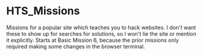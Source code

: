 HTS_Missions
============

Missions for a popular site which teaches you to hack websites.  I don't want these to show up for searches for solutions, so I won't lie the site or mention it explicitly.  Starts at Basic Mission 6, because the prior missions only required making some changes in the browser terminal.
